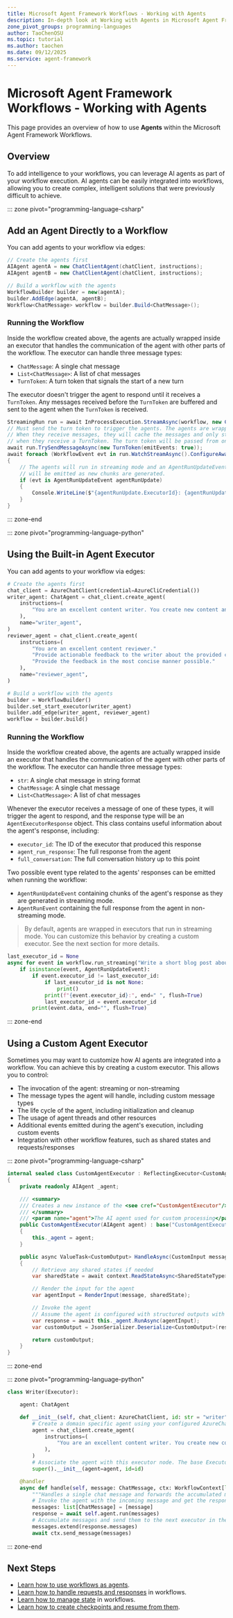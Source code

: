 ```yaml
---
title: Microsoft Agent Framework Workflows - Working with Agents
description: In-depth look at Working with Agents in Microsoft Agent Framework Workflows.
zone_pivot_groups: programming-languages
author: TaoChenOSU
ms.topic: tutorial
ms.author: taochen
ms.date: 09/12/2025
ms.service: agent-framework
---
```


# Microsoft Agent Framework Workflows - Working with Agents

This page provides an overview of how to use **Agents** within the Microsoft Agent Framework Workflows.

## Overview

To add intelligence to your workflows, you can leverage AI agents as part of your workflow execution. AI agents can be easily integrated into workflows, allowing you to create complex, intelligent solutions that were previously difficult to achieve.

::: zone pivot="programming-language-csharp"

## Add an Agent Directly to a Workflow

You can add agents to your workflow via edges:

```csharp
// Create the agents first
AIAgent agentA = new ChatClientAgent(chatClient, instructions);
AIAgent agentB = new ChatClientAgent(chatClient, instructions);

// Build a workflow with the agents
WorkflowBuilder builder = new(agentA);
builder.AddEdge(agentA, agentB);
Workflow<ChatMessage> workflow = builder.Build<ChatMessage>();
```

### Running the Workflow

Inside the workflow created above, the agents are actually wrapped inside an executor that handles the communication of the agent with other parts of the workflow. The executor can handle three message types:

- `ChatMessage`: A single chat message
- `List<ChatMessage>`: A list of chat messages
- `TurnToken`: A turn token that signals the start of a new turn

The executor doesn't trigger the agent to respond until it receives a `TurnToken`. Any messages received before the `TurnToken` are buffered and sent to the agent when the `TurnToken` is received.

```csharp
StreamingRun run = await InProcessExecution.StreamAsync(workflow, new ChatMessage(ChatRole.User, "Hello World!"));
// Must send the turn token to trigger the agents. The agents are wrapped as executors.
// When they receive messages, they will cache the messages and only start processing
// when they receive a TurnToken. The turn token will be passed from one agent to the next.
await run.TrySendMessageAsync(new TurnToken(emitEvents: true));
await foreach (WorkflowEvent evt in run.WatchStreamAsync().ConfigureAwait(false))
{
    // The agents will run in streaming mode and an AgentRunUpdateEvent
    // will be emitted as new chunks are generated.
    if (evt is AgentRunUpdateEvent agentRunUpdate)
    {
        Console.WriteLine($"{agentRunUpdate.ExecutorId}: {agentRunUpdate.Data}");
    }
}
```

::: zone-end

::: zone pivot="programming-language-python"

## Using the Built-in Agent Executor

You can add agents to your workflow via edges:

```python
# Create the agents first
chat_client = AzureChatClient(credential=AzureCliCredential())
writer_agent: ChatAgent = chat_client.create_agent(
    instructions=(
        "You are an excellent content writer. You create new content and edit contents based on the feedback."
    ),
    name="writer_agent",
)
reviewer_agent = chat_client.create_agent(
    instructions=(
        "You are an excellent content reviewer."
        "Provide actionable feedback to the writer about the provided content."
        "Provide the feedback in the most concise manner possible."
    ),
    name="reviewer_agent",
)

# Build a workflow with the agents
builder = WorkflowBuilder()
builder.set_start_executor(writer_agent)
builder.add_edge(writer_agent, reviewer_agent)
workflow = builder.build()
```

### Running the Workflow

Inside the workflow created above, the agents are actually wrapped inside an executor that handles the communication of the agent with other parts of the workflow. The executor can handle three message types:

- `str`: A single chat message in string format
- `ChatMessage`: A single chat message
- `List<ChatMessage>`: A list of chat messages

Whenever the executor receives a message of one of these types, it will trigger the agent to respond, and the response type will be an `AgentExecutorResponse` object. This class contains useful information about the agent's response, including:

- `executor_id`: The ID of the executor that produced this response
- `agent_run_response`: The full response from the agent
- `full_conversation`: The full conversation history up to this point

Two possible event type related to the agents' responses can be emitted when running the workflow:

- `AgentRunUpdateEvent` containing chunks of the agent's response as they are generated in streaming mode.
- `AgentRunEvent` containing the full response from the agent in non-streaming mode.

> By default, agents are wrapped in executors that run in streaming mode. You can customize this behavior by creating a custom executor. See the next section for more details.

```python
last_executor_id = None
async for event in workflow.run_streaming("Write a short blog post about AI agents."):
    if isinstance(event, AgentRunUpdateEvent):
        if event.executor_id != last_executor_id:
            if last_executor_id is not None:
                print()
            print(f"{event.executor_id}:", end=" ", flush=True)
            last_executor_id = event.executor_id
        print(event.data, end="", flush=True)
```

::: zone-end

## Using a Custom Agent Executor

Sometimes you may want to customize how AI agents are integrated into a workflow. You can achieve this by creating a custom executor. This allows you to control:

- The invocation of the agent: streaming or non-streaming
- The message types the agent will handle, including custom message types
- The life cycle of the agent, including initialization and cleanup
- The usage of agent threads and other resources
- Additional events emitted during the agent's execution, including custom events
- Integration with other workflow features, such as shared states and requests/responses

::: zone pivot="programming-language-csharp"

```csharp
internal sealed class CustomAgentExecutor : ReflectingExecutor<CustomAgentExecutor>, IMessageHandler<CustomInput, CustomOutput>
{
    private readonly AIAgent _agent;

    /// <summary>
    /// Creates a new instance of the <see cref="CustomAgentExecutor"/> class.
    /// </summary>
    /// <param name="agent">The AI agent used for custom processing</param>
    public CustomAgentExecutor(AIAgent agent) : base("CustomAgentExecutor")
    {
        this._agent = agent;
    }

    public async ValueTask<CustomOutput> HandleAsync(CustomInput message, IWorkflowContext context)
    {
        // Retrieve any shared states if needed
        var sharedState = await context.ReadStateAsync<SharedStateType>("sharedStateId", scopeName: "SharedStateScope");

        // Render the input for the agent
        var agentInput = RenderInput(message, sharedState);

        // Invoke the agent
        // Assume the agent is configured with structured outputs with type `CustomOutput`
        var response = await this._agent.RunAsync(agentInput);
        var customOutput = JsonSerializer.Deserialize<CustomOutput>(response.Text);

        return customOutput;
    }
}
```

::: zone-end

::: zone pivot="programming-language-python"

```python
class Writer(Executor):

    agent: ChatAgent

    def __init__(self, chat_client: AzureChatClient, id: str = "writer"):
        # Create a domain specific agent using your configured AzureChatClient.
        agent = chat_client.create_agent(
            instructions=(
                "You are an excellent content writer. You create new content and edit contents based on the feedback."
            ),
        )
        # Associate the agent with this executor node. The base Executor stores it on self.agent.
        super().__init__(agent=agent, id=id)

    @handler
    async def handle(self, message: ChatMessage, ctx: WorkflowContext[list[ChatMessage]]) -> None:
        """Handles a single chat message and forwards the accumulated messages to the next executor in the workflow."""
        # Invoke the agent with the incoming message and get the response
        messages: list[ChatMessage] = [message]
        response = await self.agent.run(messages)
        # Accumulate messages and send them to the next executor in the workflow.
        messages.extend(response.messages)
        await ctx.send_message(messages)
```

::: zone-end

## Next Steps

- [Learn how to use workflows as agents](./as-agents.md).
- [Learn how to handle requests and responses](./request-and-response.md) in workflows.
- [Learn how to manage state](./shared-states.md) in workflows.
- [Learn how to create checkpoints and resume from them](./checkpoints.md).
